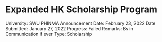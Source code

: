 # Expanded HK Scholarship Program

University: SWU PHINMA
Announcement Date: February 23, 2022
Date Submitted: January 27, 2022
Progress: Failed
Remarks: Bs in Communication if ever
Type: Scholarship